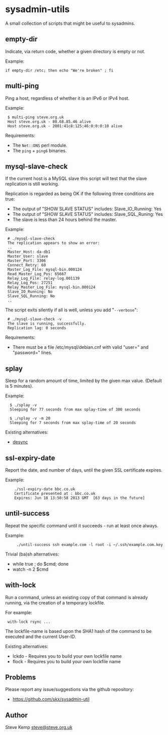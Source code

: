 sysadmin-utils
==============

A small collection of scripts that might be useful to sysadmins.



empty-dir
---------

Indicate, via return code, whether a given directory is empty or not.

Example:

    if empty-dir /etc; then echo "We're broken" ; fi



multi-ping
----------

Ping a host, regardless of whether it is an IPv6 or IPv4 host.

Example:

     $ multi-ping steve.org.uk
     Host steve.org.uk - 80.68.85.46 alive
     Host steve.org.uk - 2001:41c8:125:46:0:0:0:10 alive

Requirements:

 * The `Net::DNS` perl module.
 * The `ping` + `ping6` binaries.



mysql-slave-check
-----------------

If the current host is a MySQL slave this script will test that the
slave replication is still working. 

Replication is regarded as being OK if the following three conditions
are true:

* The output of "SHOW SLAVE STATUS" includes: Slave_IO_Running: Yes
* The output of "SHOW SLAVE STATUS" includes: Slave_SQL_Runing: Yes
* The slave is less than 24 hours behind the master.

Example:

     # ./mysql-slave-check
     The replication appears to show an error:
     ..
     Master_Host: da-db1
     Master_User: slave
     Master_Port: 3306
     Connect_Retry: 60
     Master_Log_File: mysql-bin.000124
     Read_Master_Log_Pos: 65667
     Relay_Log_File: relay-log.001139
     Relay_Log_Pos: 27251
     Relay_Master_Log_File: mysql-bin.000124
     Slave_IO_Running: No
     Slave_SQL_Running: No
     ..

The script exits silently if all is well, unless you add "`--verbose`":

     # ./mysql-slave-check -v
     The slave is running, successfully.
     Replication lag: 0 seconds


Requirements:

 * There must be a file /etc/mysql/debian.cnf with valid "user=" and "password=" lines.



splay
-----

Sleep for a random amount of time, limited by the given max value.  (Default
is 5 minutes).

Example:

      $ ./splay -v
      Sleeping for 77 seconds from max splay-time of 300 seconds

      $ ./splay -v -m 20
      Sleeping for 7 seconds from max splay-time of 20 seconds

Existing alternatives:

* [desync](https://debathena.mit.edu/trac/browser/trunk/athena/bin/desync/)



ssl-expiry-date
----------------

Report the date, and number of days, until the given SSL certificate expires.

Example:

        ./ssl-expiry-date bbc.co.uk
        Certificate presented at : bbc.co.uk
        Expires: Jun 18 13:50:58 2013 GMT  [63 days in the future]



until-success
-------------

Repeat the specific command until it succeeds - run at least once
always.

Example:

         ./until-success ssh example.com -l root -i ~/.ssh/example.com.key

Trivial (ba)sh alternatives:

* while true ; do $cmd; done
* watch -n 2 $cmd



with-lock
---------

Run a command, unless an existing copy of that command is already running,
via the creation of a temporary lockfile.

For example:

     with-lock rsync ...

The lockfile-name is based upon the SHA1 hash of the command to
be executed and the current User-ID.

Existing alternatives:

 * lckdo - Requires you to build your own lockfile name
 * flock - Requires you to build your own lockfile name



Problems
--------

Please report any issue/suggestions via the github repository:

* https://github.com/skx/sysadmin-util



Author
------

Steve Kemp <steve@steve.org.uk>
